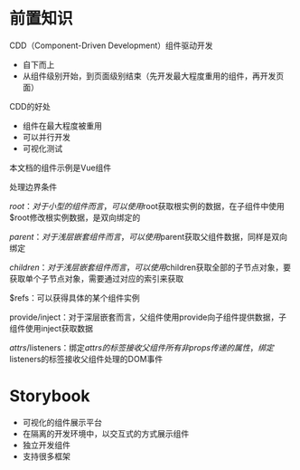 # 前置知识

CDD（Component-Driven Development）组件驱动开发

- 自下而上
- 从组件级别开始，到页面级别结束（先开发最大程度重用的组件，再开发页面）

CDD的好处

- 组件在最大程度被重用
- 可以并行开发
- 可视化测试

本文档的组件示例是Vue组件

处理边界条件

$root：对于小型的组件而言，可以使用$root获取根实例的数据，在子组件中使用$root修改根实例数据，是双向绑定的

$parent：对于浅层嵌套组件而言，可以使用$parent获取父组件数据，同样是双向绑定

$children：对于浅层嵌套组件而言，可以使用$children获取全部的子节点对象，要获取单个子节点对象，需要通过对应的索引来获取

$refs：可以获得具体的某个组件实例

provide/inject：对于深层嵌套而言，父组件使用provide向子组件提供数据，子组件使用inject获取数据

$attrs/$listeners：绑定$attrs的标签接收父组件所有非props传递的属性，绑定$listeners的标签接收父组件处理的DOM事件

# Storybook

- 可视化的组件展示平台
- 在隔离的开发环境中，以交互式的方式展示组件
- 独立开发组件
- 支持很多框架
